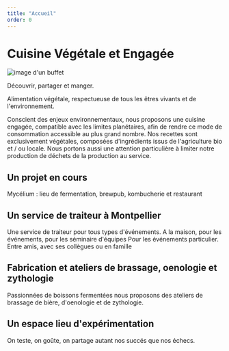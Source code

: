 ```yaml
---
title: "Accueil"
order: 0
---
```

# Cuisine Végétale et Engagée

![image d'un buffet](/images/boire.jpg)

Découvrir, partager et manger.

Alimentation végétale, respectueuse de tous les êtres vivants et de l'environnement.

Conscient des enjeux environnementaux, nous proposons une cuisine engagée, compatible avec les limites planétaires, afin de rendre ce mode de consommation accessible au plus grand nombre. Nos recettes sont exclusivement végétales, composées d'ingrédients issus de l'agriculture bio et / ou locale. Nous portons aussi une attention particulière à limiter notre production de déchets de la production au service.

## Un projet en cours
Mycélium : lieu de fermentation, brewpub, kombucherie et restaurant 

## Un service de traiteur à Montpellier
Une service de traiteur pour tous types d'événements.
A la maison, pour les événements, pour les séminaire d'équipes
Pour les événements particulier.
Entre amis, avec ses collègues ou en famille

## Fabrication et ateliers de brassage, oenologie et zythologie
Passionnées de boissons fermentées nous proposons des ateliers de brassage de bière, d'oenologie et de zythologie. 

## Un espace lieu d'expérimentation
On teste, on goûte, on partage autant nos succés que nos échecs.